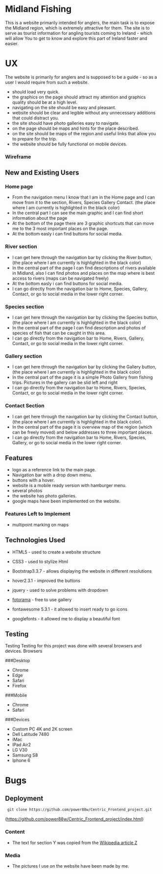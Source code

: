 # Midland Fishing

This is a website primarily intended for anglers, the main task is to expose the Midland region, which is extremely attractive for them. The site is to serve as tourist information for angling tourists coming to Ireland - which will allow You to get to know and explore this part of Ireland faster and easier.
 
# UX

The website is primarily for anglers and is supposed to be a guide - so as a user I would require from such a website.

-	 should load very quick.
-	 the graphics on the page should attract my attention and graphics quality should be at a high level.
-	 navigating on the site should be easy and pleasant.
-	 website should be clear and legible without any unnecessary additions that could distract you.
-	 the site should have photo galleries easy to navigate.
-	 on the page should be maps and hints for the place described.
-	 on the site should be maps of the region and useful links that allow you to prepare for the trip.
-	 the website should be fully functional on mobile devices. 

### Wireframe


## New and Existing Users

### Home page
- From the navigation menu I know that I am in the Home page and I can move from it to the section, Rivers, Species Gallery Contact. (the place where I am currently is highlighted in the black color)
- In the central part I can see the main graphic and I can find short information about the page 
- At the bottom of the page there are 3 graphic shortcuts that can move me to the 3 most important places on the page.
- At the bottom easly i can find buttons for social media.


### River section

- I can get here through the navigation bar by clicking the River button, (the place where I am currently is highlighted in the black color)
- In the central part of the page  I can find descriptions of rivers available in Midland,  also I can find photos and places on the map where is
  best access to rivers (maps can be navigated freely)
- At the bottom easly i can find buttons for social media.
- I can go directly from the navigation bar to Home, Species, Gallery, Contact, or go to social media in the lower right corner.



### Species section

- I can get here through the navigation bar by clicking the Species button, (the place where I am currently is highlighted in the black color)
- In the central part of the page  I can find description and photos of species of fish that can be caught in this area.
- I can go directly from the navigation bar to Home, Rivers,  Gallery, Contact, or go to social media in the lower right corner.



	
### Gallery section

- I can get here through the navigation bar by clicking the Gallery button, (the place where I am currently is highlighted in the black color)
- In the central part of the page it is a simple Photo Gallery from fishing trips.  Pictures in the gallery can be slid left and right
- I can go directly from the navigation bar to Home, Rivers, Species, Contact, or go to social media in the lower right corner.



### Contact Section

- I can get here through the navigation bar by clicking the Contact button, (the place where I am currently is highlighted in the black color).
- In the central part of the page it is overview map of the region (which can be freely moved) and below addresses to three important places.
- I can go directly from the navigation bar to Home, Rivers, Species, Gallery, or go to social media in the lower right corner.



## Features

- logo as a reference link to the main page.
- Navigation bar with a drop down menu.
- buttons with a hover.
- website is a mobile ready version with hamburger menu.
- several photos
- the website has photo galleries.
- google maps have been implemented on the website.
 

### Features Left to Implement
- multipoint marking on maps


## Technologies Used


- HTML5 - used to create a website structure 

-	CSS3 - used to stylize Html

- Bootstrap3.3.7 - allows displaying the website in different resolutions

- hover2.3.1 - improved the buttons

- jquery - used to solve problems with dropdown

- [fotorama](http://fotorama.io/) - free to use gallery 

- fontawesome 5.3.1 - it allowed to insert ready to go icons

- googlefonts - it allowed me to display a beautiful font

## Testing

Testing
Testing for this project was done with several browsers and devices.
Browsers

###Desktop
- Chrome
- Edge
- Safari 
- Firefox

###Mobile
- Chrome
-	Safari


###Devices
- Custom PC 4K and 2K screen	
- Dell Latitude 7480
- iMac 
- IPad Air2
- LG V30
- Samsung S8 
- Iphone 6




# Bugs

## Deployment


```md
 git clone https://github.com/power88w/Centric_Frontend_project.git
```

(https://github.com/power88w/Centric_Frontend_project/index.html)



### Content
- The text for section Y was copied from the [Wikipedia article Z](https://en.wikipedia.org/wiki/Z)

### Media
- The pictures I use on the website have been made by me.


